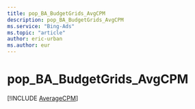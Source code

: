 ```yaml
---
title: pop_BA_BudgetGrids_AvgCPM
description: pop_BA_BudgetGrids_AvgCPM
ms.service: "Bing-Ads"
ms.topic: "article"
author: eric-urban
ms.author: eur
---
```


# pop_BA_BudgetGrids_AvgCPM

[!INCLUDE [AverageCPM](../includes/AverageCPM.md)]

